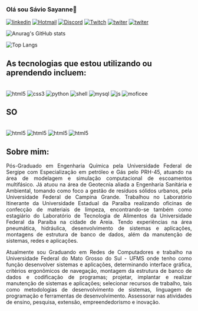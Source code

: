 ### Olá sou Sávio Sayanne👋

[![linkedin](https://img.shields.io/badge/LinkedIn-0077B5?style=for-the-badge&logo=linkedin&logoColor=white)](https://www.linkedin.com/in/saviosayanne/)
[![Hotmail](https://img.shields.io/badge/Microsoft_Outlook-0078D4?style=for-the-badge&logo=microsoft-outlook&logoColor=white)](<mailto:saviosayanne@hotmail.com>)
[![Discord](https://img.shields.io/badge/Discord-7289DA?style=for-the-badge&logo=discord&logoColor=white)](https://discord.com/channels/@saviosayanne)
[![Twitch](https://img.shields.io/badge/Twitch-9146FF?style=for-the-badge&logo=twitch&logoColor=white)](https://www.twitch.tv/saviosayanne)
[![twiter](https://img.shields.io/badge/Twitter-1DA1F2?style=for-the-badge&logo=twitter&logoColor=white)](https://twitter.com/saviosayanne)
[![twiter](https://img.shields.io/badge/Steam-000000?style=for-the-badge&logo=steam&logoColor=white)](https://steamcommunity.com/profiles/76561198308885833/)

![Anurag's GitHub stats](https://github-readme-stats.vercel.app/api?username=saviosayanne&show_icons=true&theme=radical)

![Top Langs](https://github-readme-stats.vercel.app/api/top-langs/?username=saviosayanne&hide_progress=true)

## As tecnologias que estou utilizando ou aprendendo incluem:
<div style="display: inline_block"><br/>
<img align="center" alt="html5" src= "https://img.shields.io/badge/HTML5-E34F26?style=for-the-badge&logo=html5&logoColor=white"/>
<img align="center" alt="css3" src= "https://img.shields.io/badge/CSS3-1572B6?style=for-the-badge&logo=css3&logoColor=white"/>
<img align="center" alt="python" src= "https://img.shields.io/badge/Python-14354C?style=for-the-badge&logo=python&logoColor=white"/>
<img align="center" alt="shell" src= "https://img.shields.io/badge/Shell_Script-121011?style=for-the-badge&logo=gnu-bash&logoColor=white"/>
<img align="center" alt="mysql" src= "https://img.shields.io/badge/MySQL-00000F?style=for-the-badge&logo=mysql&logoColor=white"/>
<img align="center" alt="js" src= "https://img.shields.io/badge/JavaScript-F7DF1E?style=for-the-badge&logo=javascript&logoColor=black"/>
<img align="center" alt="moficee" src= "https://img.shields.io/badge/Microsoft_Office-D83B01?style=for-the-badge&logo=microsoft-office&logoColor=white"/>

## SO
<div style="display: inline_block"><br/>
<img align="center" alt="html5" src= "https://img.shields.io/badge/Windows-0078D6?style=for-the-badge&logo=windows&logoColor=white"/>
<img align="center" alt="html5" src= "https://img.shields.io/badge/Linux-FCC624?style=for-the-badge&logo=linux&logoColor=black"/>
<img align="center" alt="html5" src= "https://img.shields.io/badge/Kali_Linux-557C94?style=for-the-badge&logo=kali-linux&logoColor=white"/>
<img align="center" alt="html5" src= "https://img.shields.io/badge/Android-3DDC84?style=for-the-badge&logo=android&logoColor=white"/>

## Sobre mim:
<p style="text-align: justify">Pós-Graduado em Engenharia Química pela Universidade Federal de Sergipe com Especialização em petróleo e Gás pelo PRH-45, atuando na área de modelagem e simulação computacional de escoamentos multifásico. Já atuou na área de Geotecnia aliada a Engenharia Sanitária e Ambiental, tomando como foco a gestão de resíduos sólidos urbanos, pela Universidade Federal de Campina Grande. Trabalhou no Laboratório Itinerante da Universidade Estadual da Paraíba realizando oficinas de confecção de materiais de limpeza, encontrando-se também como estagiário do Laboratório de Tecnologia de Alimentos da Universidade Federal da Paraíba na cidade de Areia. Tendo experiências na área pneumática, hidráulica, desenvolvimento de sistemas e aplicações, montagens de estrutura de banco de dados, além da manutenção de sistemas, redes e aplicações.</p>
<p style="text-align: justify">Atualmente sou Graduando em Redes de Computadores e trabalho na Universidade Federal do Mato Grosso do Sul - UFMS onde tenho como função desenvolver sistemas e aplicações, determinando interface gráfica, critérios ergonômicos de navegação, montagem da estrutura de banco de dados e codificação de programas; projetar, implantar e realizar manutenção de sistemas e aplicações; selecionar recursos de trabalho, tais como metodologias de desenvolvimento de sistemas, linguagem de programação e ferramentas de desenvolvimento. Assessorar nas atividades de ensino, pesquisa, extensão, empreendedorismo e inovação.</p>




